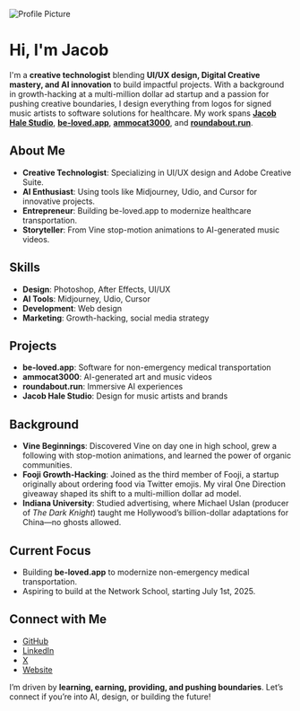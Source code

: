 ![Profile Picture](https://github.com/sailorjacob/profile.jpg)

# Hi, I'm Jacob 

I'm a **creative technologist** blending **UI/UX design, Digital Creative mastery, and AI innovation** to build impactful projects. With a background in growth-hacking at a multi-million dollar ad startup and a passion for pushing creative boundaries, I design everything from logos for signed music artists to software solutions for healthcare. My work spans **[Jacob Hale Studio](https://jacobhalestudio.net)**, **[be-loved.app](http://be-loved.app/about)**, **[ammocat3000](https://ammocat3000.com)**, and **[roundabout.run](https://roundabout.run)**.

## About Me
- **Creative Technologist**: Specializing in UI/UX design and Adobe Creative Suite.
- **AI Enthusiast**: Using tools like Midjourney, Udio, and Cursor for innovative projects.
- **Entrepreneur**: Building be-loved.app to modernize healthcare transportation.
- **Storyteller**: From Vine stop-motion animations to AI-generated music videos.

## Skills
- **Design**: Photoshop, After Effects, UI/UX
- **AI Tools**: Midjourney, Udio, Cursor
- **Development**: Web design
- **Marketing**: Growth-hacking, social media strategy

## Projects
- **be-loved.app**: Software for non-emergency medical transportation
- **ammocat3000**: AI-generated art and music videos
- **roundabout.run**: Immersive AI experiences
- **Jacob Hale Studio**: Design for music artists and brands

## Background
- **Vine Beginnings**: Discovered Vine on day one in high school, grew a following with stop-motion animations, and learned the power of organic communities.
- **Fooji Growth-Hacking**: Joined as the third member of Fooji, a startup originally about ordering food via Twitter emojis. My viral One Direction giveaway shaped its shift to a multi-million dollar ad model. 
- **Indiana University**: Studied advertising, where Michael Uslan (producer of *The Dark Knight*) taught me Hollywood’s billion-dollar adaptations for China—no ghosts allowed.

## Current Focus
- Building **be-loved.app** to modernize non-emergency medical transportation.
- Aspiring to build at the Network School, starting July 1st, 2025.

## Connect with Me
- [GitHub](https://github.com/sailorjacob)
- [LinkedIn](https://www.linkedin.com/in/jacobhalestudio)
- [X](https://x.com/killmefxster)
- [Website](https://jacobhalestudio.net)

I’m driven by **learning, earning, providing, and pushing boundaries**. Let’s connect if you’re into AI, design, or building the future!

